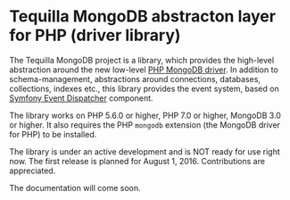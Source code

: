 # Tequilla MongoDB abstracton layer for PHP (driver library)

The Tequilla MongoDB project is a library, which provides the high-level abstraction around the new low-level [PHP MongoDB driver](https://github.com/mongodb/mongo-php-driver).
In addition to schema-management, abstractions around connections, databases, collections, indexes etc., this library provides 
the event system, based on [Symfony Event Dispatcher](https://github.com/symfony/event-dispatcher) component.

The library works on PHP 5.6.0 or higher, PHP 7.0 or higher, MongoDB 3.0 or higher. It also requires the PHP `mongodb` extension (the MongoDB driver for PHP) to be installed.

The library is under an active development and is NOT ready for use right now. The first release is planned for August 1, 2016.
Contributions are appreciated.

The documentation will come soon.
